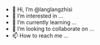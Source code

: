 - 👋 Hi, I’m @langlangzhisi
- 👀 I’m interested in ...
- 🌱 I’m currently learning ...
- 💞️ I’m looking to collaborate on ...
- 📫 How to reach me ...

<!---
langlangzhisi/langlangzhisi is a ✨ special ✨ repository because its `README.md` (this file) appears on your GitHub profile.
You can click the Preview link to take a look at your changes.
--->
